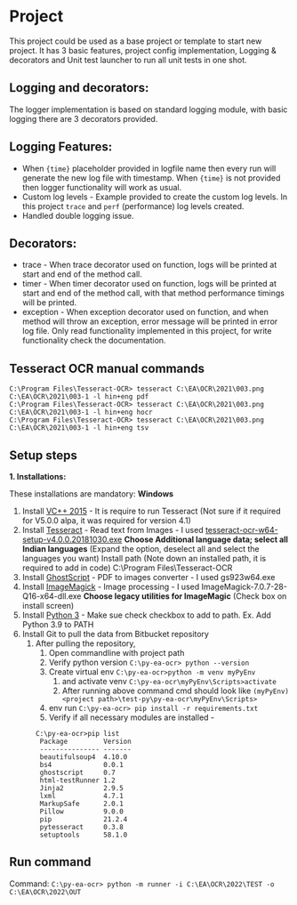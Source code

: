 # Project
This project could be used as a base project or template to start new project. It has 3 basic features, project config implementation,
Logging & decorators and Unit test launcher to run all unit tests in one shot.    
 
## Logging and decorators:
The logger implementation is based on standard logging module, with basic logging there are 3 decorators provided.

## Logging Features: 
* When `{time}` placeholder provided in logfile name then every run will generate the new log file with timestamp.
When `{time}` is not provided then logger functionality will work as usual.
* Custom log levels - Example provided to create the custom log levels. In this project `trace` and `perf` (performance)
log levels created.
* Handled double logging issue.

## Decorators: 
* trace - When trace decorator used on function, logs will be printed at start and end of the method call.
* timer - When timer decorator used on function, logs will be printed at start and end of the method call, with that method 
performance timings will be printed.
* exception - When exception decorator used on function, and when method will throw an exception, error message will be 
printed in error log file. Only read functionality implemented in this project, for write functionality check the documentation.

## Tesseract OCR manual commands
```
C:\Program Files\Tesseract-OCR> tesseract C:\EA\OCR\2021\003.png C:\EA\OCR\2021\003-1 -l hin+eng pdf
C:\Program Files\Tesseract-OCR> tesseract C:\EA\OCR\2021\003.png C:\EA\OCR\2021\003-1 -l hin+eng hocr
C:\Program Files\Tesseract-OCR> tesseract C:\EA\OCR\2021\003.png C:\EA\OCR\2021\003-1 -l hin+eng tsv
```

## Setup steps
**1. Installations:** 

These installations are mandatory:  **Windows** 
1. Install [VC++ 2015](https://www.microsoft.com/en-au/download/details.aspx?id=53840) - It is require to run Tesseract (Not sure if it required for V5.0.0 alpa, it was required for version 4.1)
2. Install [Tesseract](https://digi.bib.uni-mannheim.de/tesseract/) - Read text from Images - I used [tesseract-ocr-w64-setup-v4.0.0.20181030.exe](https://digi.bib.uni-mannheim.de/tesseract/tesseract-ocr-w64-setup-v5.0.1.20220118.exe) **Choose Additional language data; select all Indian languages** (Expand the option, deselect all and select the languages you want) 
Install path (Note down an installed path, it is required to add in code)
C:\Program Files\Tesseract-OCR
3. Install [GhostScript](https://ghostscript.com/download/gsdnld.html) - PDF to images converter - I used gs923w64.exe
4. Install [ImageMagick](https://imagemagick.org/script/download.php#windows) - Image processing - I used ImageMagick-7.0.7-28-Q16-x64-dll.exe **Choose legacy utilities for ImageMagic** (Check box on install screen)
5. Install [Python 3](https://www.python.org/ftp/python/3.9.10/python-3.9.10-amd64.exe) - Make sue check checkbox to add to path. Ex. Add Python 3.9 to PATH 
6. Install Git to pull the data from Bitbucket repository
   1. After pulling the repository, 
      1. Open commandline with project path 
      2. Verify python version `C:\py-ea-ocr> python --version`
      3. Create virtual env `C:\py-ea-ocr>python -m venv myPyEnv` 
         1. and activate venv `C:\py-ea-ocr\myPyEnv\Scripts>activate` 
         2. After running above command cmd should look like `(myPyEnv) <project path>\test-py\py-ea-ocr\myPyEnv\Scripts>`
      4. env run `C:\py-ea-ocr> pip install -r requirements.txt`
      5. Verify if all necessary modules are installed - 
      ```
      C:\py-ea-ocr>pip list
       Package         Version
       --------------- -------
       beautifulsoup4  4.10.0
       bs4             0.0.1
       ghostscript     0.7
       html-testRunner 1.2
       Jinja2          2.9.5
       lxml            4.7.1
       MarkupSafe      2.0.1
       Pillow          9.0.0
       pip             21.2.4
       pytesseract     0.3.8
       setuptools      58.1.0
         ```

## Run command
Command: `C:\py-ea-ocr> python -m runner -i C:\EA\OCR\2022\TEST -o C:\EA\OCR\2022\OUT`

 